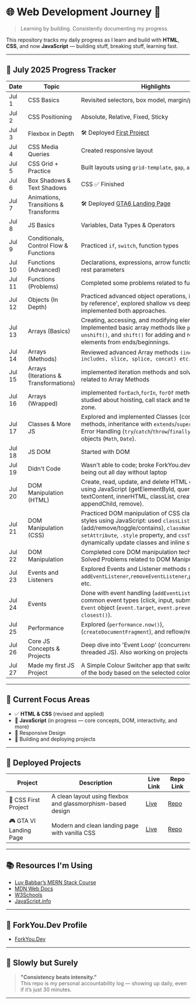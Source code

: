 # 🌐 Web Development Journey 🚀  
> Learning by building. Consistently documenting my progress.

This repository tracks my daily progress as I learn and build with **HTML**, **CSS**, and now **JavaScript** — building stuff, breaking stuff, learning fast.

---

## 📆 July 2025 Progress Tracker

| Date | Topic | Highlights |
|------|-------|------------|
| Jul 1 | CSS Basics | Revisited selectors, box model, margin/padding |
| Jul 2 | CSS Positioning | Absolute, Relative, Fixed, Sticky |
| Jul 3 | Flexbox in Depth | 🛠️ Deployed [First Project](https://pratham23003.github.io/css-first-project/) |
| Jul 4 | CSS Media Queries | Created responsive layout |
| Jul 5 | CSS Grid + Practice | Built layouts using `grid-template`, `gap`, `auto-fit` |
| Jul 6 | Box Shadows & Text Shadows | CSS ✅ Finished |
| Jul 7 | Animations, Transitions & Transforms | 🛠️ Deployed [GTA6 Landing Page](https://pratham23003.github.io/gta6-landing-page-cssProject2/) |
| Jul 8 | JS Basics | Variables, Data Types & Operators |
| Jul 9 | Conditionals, Control Flow & Functions | Practiced `if`, `switch`, function types |
| Jul 10 | Functions (Advanced) | Declarations, expressions, arrow functions, default & rest parameters |
| Jul 11 | Functions (Problems) | Completed some problems related to functions |
| Jul 12 | Objects (In Depth) | Practiced advanced object operations, including 'pass by reference', explored shallow vs deep copies, and implemented both approaches.
| Jul 13 | Arrays (Basics) | Creating, accessing, and modifying elements; Implemented basic array methods like `push()`, `pop()`, `unshift()`, and `shift()` for adding and removing elements from ends/beginnings.
| Jul 14 | Arrays (Methods) | Reviewed advanced Array methods `(indexOf, includes, slice, splice, concat) etc.`
| Jul 15 | Arrays (Iterations & Transformations) | implemented iteration methods and solved problems related to Array Methods |
| Jul 16 | Arrays (Wrapped) | implemented `forEach`,`forIn`, `forOf` methods and studied about hoisting, call stack and temporal dead zone.
| Jul 17 | Classes & More JS | Explored and implemented Classes (constructors, methods, inheritance with `extends`/`super`). Explored Error Handling (`try`/`catch`/`throw`/`finally`) and built-in objects (`Math`, `Date`). |
| Jul 18 | JS DOM | Started with DOM |
| Jul 19 | Didn't Code | Wasn't able to code; broke ForkYou.dev streak due to being out all day without laptop |
| Jul 20 | DOM Manipulation (HTML) | Create, read, update, and delete HTML elements using JavaScript (getElementById, querySelector/All, textContent, innerHTML, classList, createElement, appendChild, remove). |
| Jul 21 | DOM Manipulation (CSS) | Practiced DOM manipulation of CSS classes and styles using JavaScript: used `classList` (add/remove/toggle/contains), `className`, `setAttribute`, `.style` property, and `cssText` to dynamically update classes and inline styles. |
| Jul 22 | DOM Manipulation | Completed core DOM manipulation techniques; Solved Problems related to DOM Manipulation. |
| Jul 23 | Events and Listeners | Explored Events and Listener methods such as `addEventListener`,`removeEventListener`,`preventDefault` etc.|
| Jul 24 | Events | Done with event handling (`addEventListener`), common event types (click, input, submit), and the `Event` object (`event.target`, `event.preventDefault()`, `closest()`). |
| Jul 25 | Performance | Explored (`performance.now()`), (`createDocumentFragment`), and reflow/repaint concept. 
| Jul 26 | Core JS Concepts & Projects | Deep dive into 'Event Loop' (concurrency in single-threaded JS). Also working on projects on the side.|
| Jul 27 | Made my first JS Project | A Simple Colour Switcher app that switches bg-color of the body based on the selected color.|
---

## 🧠 Current Focus Areas

- ✅ **HTML & CSS** (revised and applied)  
- 🚀 **JavaScript** (in progress — core concepts, DOM, interactivity, and more)  
- 📱 Responsive Design  
- 🎯 Building and deploying projects

---

## 💼 Deployed Projects

| Project | Description | Live Link | Repo Link |
|--------|-------------|-----------|-----------|
| 🎨 CSS First Project | A clean layout using flexbox and glassmorphism-based design | [Live](https://pratham23003.github.io/css-first-project/) | [Repo](https://github.com/Pratham23003/css-first-project) |
| 🎮 GTA VI Landing Page | Modern and clean landing page with vanilla CSS | [Live](https://pratham23003.github.io/gta6-landing-page-cssProject2/) | [Repo](https://github.com/Pratham23003/gta6-landing-page-cssProject2) |

---

## 📚 Resources I'm Using

- [Luv Babbar’s MERN Stack Course](https://youtube.com/playlist?list=PLDzeHZWIZsTo0wSBcg4-NMIbC0L8evLrD)  
- [MDN Web Docs](https://developer.mozilla.org/)  
- [W3Schools](https://www.w3schools.com/)  
- [JavaScript.info](https://javascript.info/)

---

## 🚀 ForkYou.Dev Profile

- [ForkYou.Dev](https://forkyou.dev/user/Pratham23003)

---

## 🧭 Slowly but Surely

> **"Consistency beats intensity."**  
> This repo is my personal accountability log — showing up daily, even if it’s just 30 minutes.

---
